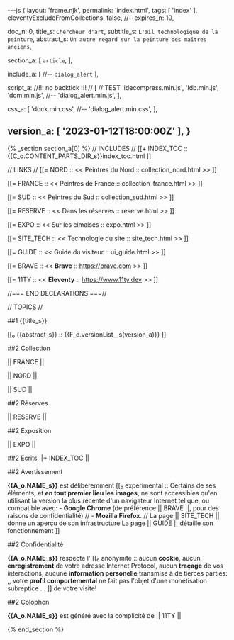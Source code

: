 ---js
{
  layout:    'frame.njk',
  permalink: 'index.html',
  tags:      [ 'index' ],
  eleventyExcludeFromCollections: false,
  //--expires_n: 10,


  doc_n:      0,
  title_s:    `Chercheur d'art`,
  subtitle_s: `L'œil technologique de la peinture`,
  abstract_s: `Un autre regard sur la peinture des maîtres anciens`,

  section_a:
  [
    `article`,
  ],

  include_a:
  [
    //-- `dialog_alert`
  ],

  script_a:      //!!! no backtick !!! //
  [
    //:TEST 'idecompress.min.js',
    'Idb.min.js',
    'dom.min.js',
    //-- 'dialog_alert.min.js',
  ],

  css_a:
  [
    'dock.min.css',
    //-- 'dialog_alert.min.css',
  ],

  version_a:
  [
    '2023-01-12T18:00:00Z'
  ],
}
---
{% _section section_a[0] %}
//  INCLUDES  //
[[+  INDEX_TOC  ::
     {{C_o.CONTENT_PARTS_DIR_s}}index_toc.html  ]]

//  LINKS  //
[[=  NORD  ::
     <<  Peintres du Nord  ::  collection_nord.html  >>  ]]

[[=  FRANCE  ::
     <<  Peintres de France  ::  collection_france.html  >>  ]]

[[=  SUD  ::
     <<  Peintres du Sud  ::  collection_sud.html  >>  ]]

[[=  RESERVE  ::
     <<  Dans les réserves  ::  reserve.html  >>  ]]

[[=  EXPO  ::
     <<  Sur les cimaises  ::  expo.html  >>  ]]

[[=  SITE_TECH  ::
     <<  Technologie du site  ::  site_tech.html  >>  ]]

[[=  GUIDE  ::
     <<  Guide du visiteur  ::  ui_guide.html  >>  ]]

[[=  BRAVE  ::
     <<  **Brave**  ::  https://brave.com  >>  ]]

[[=  11TY  ::
     <<  **Eleventy**  ::  https://www.11ty.dev  >>  ]]

//=== END DECLARATIONS ===//

//  TOPICS
//




##1 {{title_s}}

[[₀  {{abstract_s}}  ::
     {{F_o.versionList__s(version_a)}}  ]]




##2 Collection

||  FRANCE  ||

||  NORD  ||

||  SUD  ||




##2 Réserves

||  RESERVE  ||




##2 Exposition

||  EXPO  ||




##2 Écrits
||+  INDEX_TOC  ||




##2 Avertissement

 **{{A_o.NAME_s}}** est délibéremment 
[[₀  expérimental  ::
     Certains de ses éléments, et **en tout premier lieu les images**, ne sont accessibles qu'en utilisant la version la plus récente d'un navigateur Internet tel que, ou compatible avec:
     - **Google Chrome** (de préférence ||  BRAVE  ||, pour des raisons de confidentialité)
//
      - **Mozilla Firefox**.
//
     La page ||  SITE_TECH  || donne un aperçu de son infrastructure
     La page ||  GUIDE  || détaille son fonctionnement  ]]




##2 Confidentialité

 **{{A_o.NAME_s}}** respecte l'
[[₀  anonymité  ::
     aucun **cookie**,
     aucun **enregistrement** de votre adresse Internet Protocol,
     aucun **traçage** de vos interactions,
     aucune **information personelle** transmise à de tierces parties:  ,,
    votre **profil comportemental** ne fait pas l'objet d'une monétisation subreptice &hellip;  ]]
de votre visite!




##2 Colophon

 **{{A_o.NAME_s}}** est généré avec la complicité de ||  11TY  ||

{% end_section %}

